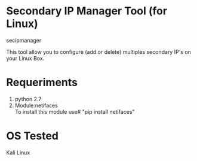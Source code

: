 # Secondary IP Manager Tool (for Linux)
secipmanager

This tool allow you to configure (add or delete) multiples secondary IP's on your Linux Box.

# Requeriments

1. python 2.7
2. Module:netifaces  
To install this module use# "pip install netifaces"

# OS Tested 
Kali Linux
